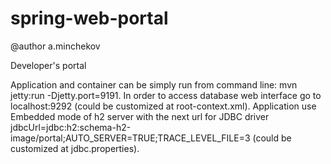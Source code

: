 spring-web-portal
=================
@author a.minchekov

Developer's portal

Application and container can be simply run from command line: mvn jetty:run -Djetty.port=9191.
In order to access database web interface go to localhost:9292 (could be customized at root-context.xml).
Application use Embedded mode of h2 server with the next url for JDBC driver jdbcUrl=jdbc:h2:schema-h2-image/portal;AUTO_SERVER=TRUE;TRACE_LEVEL_FILE=3
(could be customized at jdbc.properties).
